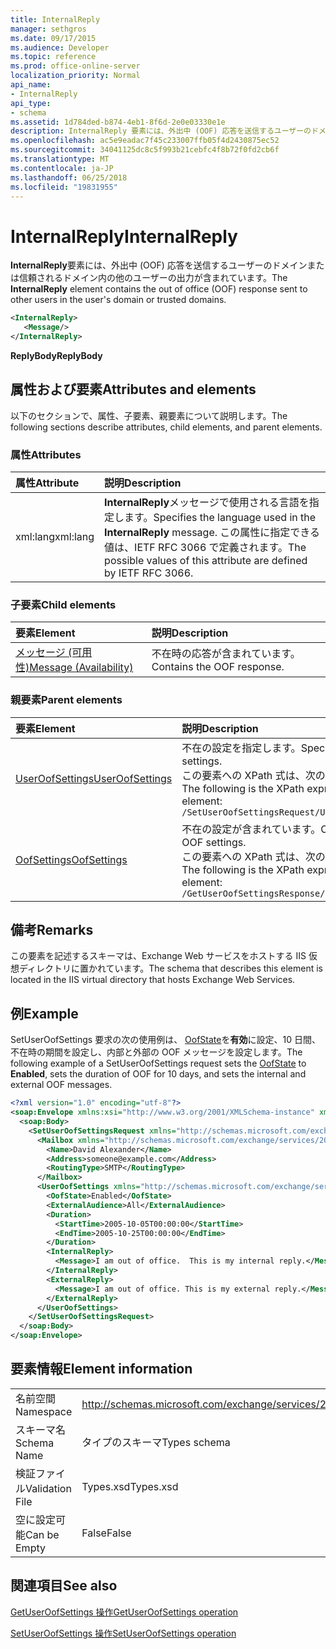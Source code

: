 ```yaml
---
title: InternalReply
manager: sethgros
ms.date: 09/17/2015
ms.audience: Developer
ms.topic: reference
ms.prod: office-online-server
localization_priority: Normal
api_name:
- InternalReply
api_type:
- schema
ms.assetid: 1d784ded-b874-4eb1-8f6d-2e0e03330e1e
description: InternalReply 要素には、外出中 (OOF) 応答を送信するユーザーのドメインまたは信頼されるドメイン内の他のユーザーの出力が含まれています。
ms.openlocfilehash: ac5e9eadac7f45c233007ffb05f4d2430875ec52
ms.sourcegitcommit: 34041125dc8c5f993b21cebfc4f8b72f0fd2cb6f
ms.translationtype: MT
ms.contentlocale: ja-JP
ms.lasthandoff: 06/25/2018
ms.locfileid: "19831955"
---
```

# <a name="internalreply"></a><span data-ttu-id="e6157-103">InternalReply</span><span class="sxs-lookup"><span data-stu-id="e6157-103">InternalReply</span></span>

<span data-ttu-id="e6157-104">**InternalReply**要素には、外出中 (OOF) 応答を送信するユーザーのドメインまたは信頼されるドメイン内の他のユーザーの出力が含まれています。</span><span class="sxs-lookup"><span data-stu-id="e6157-104">The **InternalReply** element contains the out of office (OOF) response sent to other users in the user's domain or trusted domains.</span></span> 
  
```XML
<InternalReply>
   <Message/> 
</InternalReply>
```

 <span data-ttu-id="e6157-105">**ReplyBody**</span><span class="sxs-lookup"><span data-stu-id="e6157-105">**ReplyBody**</span></span>
## <a name="attributes-and-elements"></a><span data-ttu-id="e6157-106">属性および要素</span><span class="sxs-lookup"><span data-stu-id="e6157-106">Attributes and elements</span></span>

<span data-ttu-id="e6157-107">以下のセクションで、属性、子要素、親要素について説明します。</span><span class="sxs-lookup"><span data-stu-id="e6157-107">The following sections describe attributes, child elements, and parent elements.</span></span>
  
### <a name="attributes"></a><span data-ttu-id="e6157-108">属性</span><span class="sxs-lookup"><span data-stu-id="e6157-108">Attributes</span></span>

|<span data-ttu-id="e6157-109">**属性**</span><span class="sxs-lookup"><span data-stu-id="e6157-109">**Attribute**</span></span>|<span data-ttu-id="e6157-110">**説明**</span><span class="sxs-lookup"><span data-stu-id="e6157-110">**Description**</span></span>|
|:-----|:-----|
|<span data-ttu-id="e6157-111">xml:lang</span><span class="sxs-lookup"><span data-stu-id="e6157-111">xml:lang</span></span>  <br/> |<span data-ttu-id="e6157-112">**InternalReply**メッセージで使用される言語を指定します。</span><span class="sxs-lookup"><span data-stu-id="e6157-112">Specifies the language used in the **InternalReply** message.</span></span> <span data-ttu-id="e6157-113">この属性に指定できる値は、IETF RFC 3066 で定義されます。</span><span class="sxs-lookup"><span data-stu-id="e6157-113">The possible values of this attribute are defined by IETF RFC 3066.</span></span>  <br/> |
   
### <a name="child-elements"></a><span data-ttu-id="e6157-114">子要素</span><span class="sxs-lookup"><span data-stu-id="e6157-114">Child elements</span></span>

|<span data-ttu-id="e6157-115">**要素**</span><span class="sxs-lookup"><span data-stu-id="e6157-115">**Element**</span></span>|<span data-ttu-id="e6157-116">**説明**</span><span class="sxs-lookup"><span data-stu-id="e6157-116">**Description**</span></span>|
|:-----|:-----|
|[<span data-ttu-id="e6157-117">メッセージ (可用性)</span><span class="sxs-lookup"><span data-stu-id="e6157-117">Message (Availability)</span></span>](message-availability.md) <br/> |<span data-ttu-id="e6157-118">不在時の応答が含まれています。</span><span class="sxs-lookup"><span data-stu-id="e6157-118">Contains the OOF response.</span></span>  <br/> |
   
### <a name="parent-elements"></a><span data-ttu-id="e6157-119">親要素</span><span class="sxs-lookup"><span data-stu-id="e6157-119">Parent elements</span></span>

|<span data-ttu-id="e6157-120">**要素**</span><span class="sxs-lookup"><span data-stu-id="e6157-120">**Element**</span></span>|<span data-ttu-id="e6157-121">**説明**</span><span class="sxs-lookup"><span data-stu-id="e6157-121">**Description**</span></span>|
|:-----|:-----|
|[<span data-ttu-id="e6157-122">UserOofSettings</span><span class="sxs-lookup"><span data-stu-id="e6157-122">UserOofSettings</span></span>](useroofsettings.md) <br/> |<span data-ttu-id="e6157-123">不在の設定を指定します。</span><span class="sxs-lookup"><span data-stu-id="e6157-123">Specifies the OOF settings.</span></span>  <br/> <span data-ttu-id="e6157-124">この要素への XPath 式は、次のようにします。</span><span class="sxs-lookup"><span data-stu-id="e6157-124">The following is the XPath expression to this element:</span></span>  <br/>  `/SetUserOofSettingsRequest/UserOofSettings` <br/> |
|[<span data-ttu-id="e6157-125">OofSettings</span><span class="sxs-lookup"><span data-stu-id="e6157-125">OofSettings</span></span>](oofsettings.md) <br/> |<span data-ttu-id="e6157-126">不在の設定が含まれています。</span><span class="sxs-lookup"><span data-stu-id="e6157-126">Contains the OOF settings.</span></span>  <br/> <span data-ttu-id="e6157-127">この要素への XPath 式は、次のようにします。</span><span class="sxs-lookup"><span data-stu-id="e6157-127">The following is the XPath expression to this element:</span></span>  <br/>  `/GetUserOofSettingsResponse/OofSettings` <br/> |
   
## <a name="remarks"></a><span data-ttu-id="e6157-128">備考</span><span class="sxs-lookup"><span data-stu-id="e6157-128">Remarks</span></span>

<span data-ttu-id="e6157-129">この要素を記述するスキーマは、Exchange Web サービスをホストする IIS 仮想ディレクトリに置かれています。</span><span class="sxs-lookup"><span data-stu-id="e6157-129">The schema that describes this element is located in the IIS virtual directory that hosts Exchange Web Services.</span></span>
  
## <a name="example"></a><span data-ttu-id="e6157-130">例</span><span class="sxs-lookup"><span data-stu-id="e6157-130">Example</span></span>

<span data-ttu-id="e6157-131">SetUserOofSettings 要求の次の使用例は、 [OofState](oofstate.md)を**有効**に設定、10 日間、不在時の期間を設定し、内部と外部の OOF メッセージを設定します。</span><span class="sxs-lookup"><span data-stu-id="e6157-131">The following example of a SetUserOofSettings request sets the [OofState](oofstate.md) to **Enabled**, sets the duration of OOF for 10 days, and sets the internal and external OOF messages.</span></span>
  
```XML
<?xml version="1.0" encoding="utf-8"?>
<soap:Envelope xmlns:xsi="http://www.w3.org/2001/XMLSchema-instance" xmlns:xsd="http://www.w3.org/2001/XMLSchema" xmlns:soap="http://schemas.xmlsoap.org/soap/envelope/">
  <soap:Body>
    <SetUserOofSettingsRequest xmlns="http://schemas.microsoft.com/exchange/services/2006/messages">
      <Mailbox xmlns="http://schemas.microsoft.com/exchange/services/2006/types">
        <Name>David Alexander</Name>
        <Address>someone@example.com</Address>
        <RoutingType>SMTP</RoutingType>
      </Mailbox>
      <UserOofSettings xmlns="http://schemas.microsoft.com/exchange/services/2006/types">
        <OofState>Enabled</OofState>
        <ExternalAudience>All</ExternalAudience>
        <Duration>
          <StartTime>2005-10-05T00:00:00</StartTime>
          <EndTime>2005-10-25T00:00:00</EndTime>
        </Duration>
        <InternalReply>
          <Message>I am out of office.  This is my internal reply.</Message>
        </InternalReply>
        <ExternalReply>
          <Message>I am out of office. This is my external reply.</Message>
        </ExternalReply>
      </UserOofSettings>
    </SetUserOofSettingsRequest>
  </soap:Body>
</soap:Envelope>
```

## <a name="element-information"></a><span data-ttu-id="e6157-132">要素情報</span><span class="sxs-lookup"><span data-stu-id="e6157-132">Element information</span></span>

|||
|:-----|:-----|
|<span data-ttu-id="e6157-133">名前空間</span><span class="sxs-lookup"><span data-stu-id="e6157-133">Namespace</span></span>  <br/> |http://schemas.microsoft.com/exchange/services/2006/types  <br/> |
|<span data-ttu-id="e6157-134">スキーマ名</span><span class="sxs-lookup"><span data-stu-id="e6157-134">Schema Name</span></span>  <br/> |<span data-ttu-id="e6157-135">タイプのスキーマ</span><span class="sxs-lookup"><span data-stu-id="e6157-135">Types schema</span></span>  <br/> |
|<span data-ttu-id="e6157-136">検証ファイル</span><span class="sxs-lookup"><span data-stu-id="e6157-136">Validation File</span></span>  <br/> |<span data-ttu-id="e6157-137">Types.xsd</span><span class="sxs-lookup"><span data-stu-id="e6157-137">Types.xsd</span></span>  <br/> |
|<span data-ttu-id="e6157-138">空に設定可能</span><span class="sxs-lookup"><span data-stu-id="e6157-138">Can be Empty</span></span>  <br/> |<span data-ttu-id="e6157-139">False</span><span class="sxs-lookup"><span data-stu-id="e6157-139">False</span></span>  <br/> |
   
## <a name="see-also"></a><span data-ttu-id="e6157-140">関連項目</span><span class="sxs-lookup"><span data-stu-id="e6157-140">See also</span></span>



[<span data-ttu-id="e6157-141">GetUserOofSettings 操作</span><span class="sxs-lookup"><span data-stu-id="e6157-141">GetUserOofSettings operation</span></span>](getuseroofsettings-operation.md)
  
[<span data-ttu-id="e6157-142">SetUserOofSettings 操作</span><span class="sxs-lookup"><span data-stu-id="e6157-142">SetUserOofSettings operation</span></span>](setuseroofsettings-operation.md)

